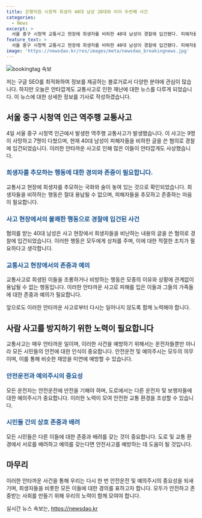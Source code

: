 ```yaml
---
title: 은행직원 시청역 희생자 40대 남성 20대와 이어 두번째 사건
categories:
  - News
excerpt: >
  서울 중구 시청역 교통사고 현장에 희생자를 비하한 40대 남성이 경찰에 입건됐다. 피해자를 조롱하는 행위가 이어지고 있는 가운데, 경찰은 혐의자의 동선을 CC TV로 추적해 입건했다. 지난 1일 발생한 사고로 9명이 사망하고 7명이 부상당한 가운데, 교통사고 추모 공간을 방문해 희생자를 조롱하는 행위를 한 20대 남성 또한 경찰에 자진 출석했다.
feature_text: >
  서울 중구 시청역 교통사고 현장에 희생자를 비하한 40대 남성이 경찰에 입건됐다. 피해자를 조롱하는 행위가 이어지고 있는 가운데, 경찰은 혐의자의 동선을 CC TV로 추적해 입건했다. 지난 1일 발생한 사고로 9명이 사망하고 7명이 부상당한 가운데, 교통사고 추모 공간을 방문해 희생자를 조롱하는 행위를 한 20대 남성 또한 경찰에 자진 출석했다.
image: 'https://newsdao.kr/res/images/meta/newsdao_breakingnews.jpg'
---
```


<p><img src="https://newsdao.kr/res/images/meta/newsdao_breakingnews.jpg" alt="bookingtag 속보" /></p>

<p>저는 구글 SEO를 최적화하여 정보를 제공하는 블로거로서 다양한 분야에 관심이 많습니다. 하지만 오늘은 안타깝게도 교통사고로 인한 재난에 대한 뉴스를 다루게 되었습니다. 이 뉴스에 대한 상세한 정보를 기사로 작성하겠습니다.</p>

<h2 data-ke-size="size26">서울 중구 시청역 인근 역주행 교통사고</h2>

<p data-ke-size="size16">4일 서울 중구 시청역 인근에서 발생한 역주행 교통사고가 발생했습니다. 이 사고는 9명이 사망하고 7명이 다쳤으며, 현재 40대 남성이 피해자들을 비하한 글을 쓴 혐의로 경찰에 입건되었습니다. 이러한 안타까운 사고로 인해 많은 이들이 안타깝게도 사상했습니다.</p>

<h3><b><span style="color: #1a5490;">희생자를 추모하는 행동에 대한 경의와 존중이 필요합니다.</span></b></h3>

<p data-ke-size="size16">교통사고 현장에 희생자를 추모하는 국화와 술이 놓여 있는 것으로 확인되었습니다. 희생자들을 비하하는 행동은 절대 용납될 수 없으며, 피해자들을 추모하고 존중하는 마음이 필요합니다.</p>

<h3><b><span style="color: #1a5490;">사고 현장에서의 불쾌한 행동으로 경찰에 입건된 사건</span></b></h3>

<p data-ke-size="size16">혐의를 받는 40대 남성은 사고 현장에서 희생자들을 비난하는 내용의 글을 쓴 혐의로 경찰에 입건되었습니다. 이러한 행동은 모두에게 상처를 주며, 이에 대한 적절한 조치가 필요하다고 생각합니다.</p>

<h3><b><span style="color: #1a5490;">교통사고 현장에서의 존중과 예의</span></b></h3>

<p data-ke-size="size16">교통사고로 희생된 이들을 조롱하거나 비방하는 행동은 모종의 이유와 상황에 관계없이 용납될 수 없는 행동입니다. 이러한 안타까운 사고로 피해를 입은 이들과 그들의 가족들에 대한 존중과 예의가 필요합니다.</p>

<p data-ke-size="size16">앞으로도 이러한 안타까운 사고로부터 다시는 일어나지 않도록 함께 노력해야 합니다.</p>

<h2 data-ke-size="size26">사람 사고를 방지하기 위한 노력이 필요합니다</h2>

<p data-ke-size="size16">교통사고는 매우 안타까운 일이며, 이러한 사건을 예방하기 위해서는 운전자들뿐만 아니라 모든 시민들의 안전에 대한 인식이 중요합니다. 안전운전 및 예의주시는 모두의 의무이며, 이를 통해 비슷한 재앙을 미연에 예방할 수 있습니다.</p>

<h3><b><span style="color: #1a5490;">안전운전과 예의주시의 중요성</span></b></h3>

<p data-ke-size="size16">모든 운전자는 안전운전에 만전을 기해야 하며, 도로에서는 다른 운전자 및 보행자들에 대한 예의주시가 중요합니다. 이러한 노력이 모여 안전한 교통 환경을 조성할 수 있습니다.</p>

<h3><b><span style="color: #1a5490;">시민들 간의 상호 존중과 배려</span></b></h3>

<p>모든 시민들은 다른 이들에 대한 존중과 배려를 갖는 것이 중요합니다. 도로 및 교통 환경에서 서로를 배려하고 예의를 갖는다면 안전사고를 예방하는 데 도움이 될 것입니다.</p>

<h2 data-ke-size="size26">마무리</h2>

<p data-ke-size="size16">이러한 안타까운 사건을 통해 우리는 다시 한 번 안전운전 및 예의주시의 중요성을 되새기며, 희생자들을 비롯한 모든 이들에 대한 경의를 표하고자 합니다. 모두가 안전하고 존중받는 사회를 만들기 위해 우리의 노력이 함께 모여야 합니다.</p>
실시간 뉴스 속보는, <a href="https://newsdao.kr" rel="dofollow">https://newsdao.kr</a>


